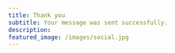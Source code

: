 ```yaml
---
title: Thank you
subtitle: Your message was sent successfully.
description: 
featured_image: /images/social.jpg
---
```

